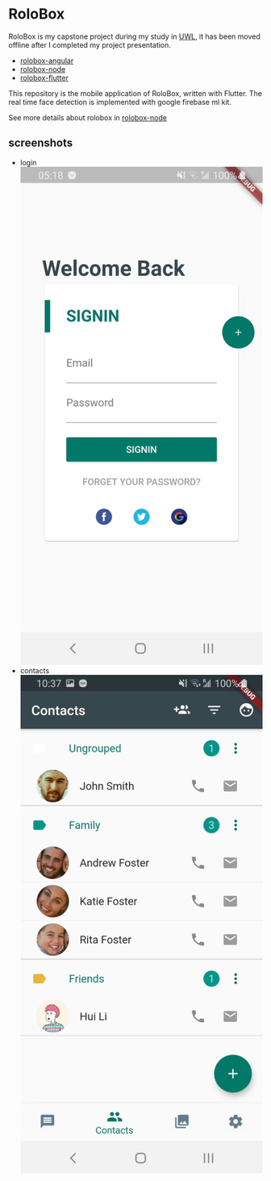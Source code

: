 # RoloBox
RoloBox is my capstone project during my study in [UWL](https://www.uwlax.edu/), it has been moved offline after I completed my project presentation.

- [rolobox-angular](https://github.com/greenlihui/rolobox-angular)
- [rolobox-node](https://github.com/greenlihui/rolobox-node)
- [rolobox-flutter](https://github.com/greenlihui/rolobox-flutter)

This repository is the mobile application of RoloBox, written with Flutter. The real time face detection is implemented with google firebase ml kit.

See more details about rolobox in [rolobox-node](https://github.com/greenlihui/rolobox-node)

## screenshots
- login
![](screenshot/login.JPG)
- contacts
![](screenshot/contacts.JPG)